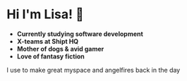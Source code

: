 # Hi I'm Lisa! :wave:
- **Currently studying software development**
- **X-teams at Shipt HQ**
- **Mother of dogs & avid gamer**
- **Love of fantasy fiction**


I use to make great myspace and angelfires back in the day
